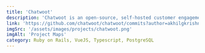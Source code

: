 ```yaml
---
title: 'Chatwoot'
description: 'Chatwoot is an open-source, self-hosted customer engagement suite. Chatwoot lets you view and manage your customer data, communicate with them irrespective of which medium they use, and re-engage them based on their profile.'
link: 'https://github.com/chatwoot/chatwoot/commits?author=akhilgkrishnan'
imgSrc: '/assets/images/projects/chatwoot.png'
imgAlt: 'Project Maps'
category: Ruby on Rails, VueJS, Typescript, PostgreSQL
---
```

